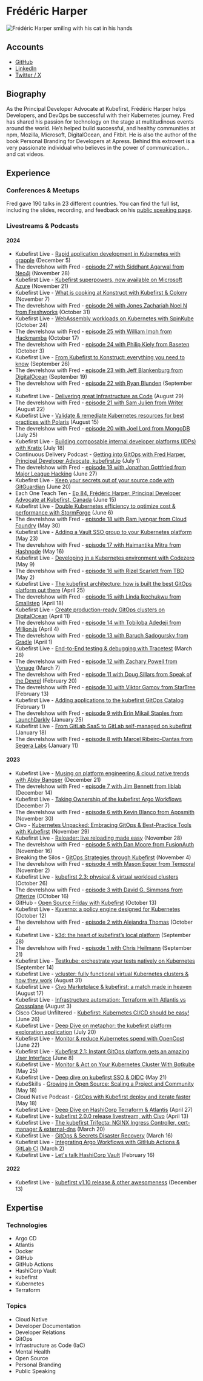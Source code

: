 # Frédéric Harper

![Frédéric Harper smiling with his cat in his hands](../pictures/fred.jpeg)

## Accounts

- [GitHub](https://github.com/fharper)
- [LinkedIn](https://www.linkedin.com/in/fredericharper)
- [Twitter / X](https://twitter.com/fharper)

## Biography

As the Principal Developer Advocate at Kubefirst, Frédéric Harper helps Developers, and DevOps be successful with their Kubernetes journey. Fred has shared his passion for technology on the stage at multitudinous events around the world. He’s helped build successful, and healthy communities at npm, Mozilla, Microsoft, DigitalOcean, and Fitbit. He is also the author of the book Personal Branding for Developers at Apress. Behind this extrovert is a very passionate individual who believes in the power of communication... and cat videos.

## Experience

### Conferences & Meetups

Fred gave 190 talks in 23 different countries. You can find the full list, including the slides, recording, and feedback on his [public speaking page](https://fred.dev/speaking/).

### Livestreams & Podcasts

#### 2024

- Kubefirst Live - [Rapid application development in Kubernetes with grapple](https://www.youtube.com/watch?v=5GblpXLnjlI) (December 5)
- The devrelshow with Fred - [episode 27 with Siddhant Agarwal from Neo4j](https://www.youtube.com/watch?v=Jg2P_x77ST0) (November 28)
- Kubefirst Live - [Kubefirst superpowers, now available on Microsoft Azure](https://www.youtube.com/watch?v=D4gaKRS6gzg) (November 21)
- Kubefirst Live - [What is cooking at Konstruct with Kubefirst & Colony](https://www.youtube.com/watch?v=Nqa61ZKwo8E) (November 7)
- The devrelshow with Fred - [episode 26 with Jones Zachariah Noel N from Freshworks](https://www.youtube.com/watch?v=wJcpuVM8VV8) (October 31)
- Kubefirst Live - [WebAssembly workloads on Kubernetes with SpinKube](https://www.youtube.com/watch?v=BUuSbuJRbnQ) (October 24)
- The devrelshow with Fred - [episode 25 with William Imoh from Hackmamba](https://www.youtube.com/watch?v=TfqnaYssa24) (October 17)
- The devrelshow with Fred - [episode 24 with Philip Kiely from Baseten](https://www.youtube.com/watch?v=fbofHhvlXCc) (October 3)
- Kubefirst Live - [From Kubefirst to Konstruct: everything you need to know](https://www.youtube.com/watch?v=OWWdprmvX4Y) (September 26)
- The devrelshow with Fred - [episode 23 with Jeff Blankenburg from DigitalOcean](https://www.youtube.com/watch?v=2oHi3VKhl4w) (September 19)
- The devrelshow with Fred - [episode 22 with Ryan Blunden](https://www.youtube.com/watch?v=VMHnnEYSylY) (September 3)
- Kubefirst Live - [Delivering great Infrastructure as Code](https://www.youtube.com/watch?v=kP7dICR8FRo) (August 29)
- The devrelshow with Fred - [episode 21 with Sam Julien from Writer](https://www.youtube.com/watch?v=3K4Yxp0hISE) (August 22)
- Kubefirst Live - [Validate & remediate Kubernetes resources for best practices with Polaris](https://www.youtube.com/watch?v=4l0nGpi09dA) (August 15)
- The devrelshow with Fred - [episode 20 with Joel Lord from MongoDB](https://www.youtube.com/watch?v=jvGhSPXY4U4) (July 25)
- Kubefirst Live - [Building composable internal developer platforms (IDPs) with Kratix](https://www.youtube.com/watch?v=yAji69_Qa20) (July 18)
- Continuous Delivery Podcast - [Getting into GitOps with Fred Harper, Principal Developer Advocate, kubefirst.io](https://www.youtube.com/watch?v=6nwiRpzz7wM) (July 1)
- The devrelshow with Fred - [episode 19 with Jonathan Gottfried from Major League Hacking](https://www.youtube.com/watch?v=8gyUad-8rN4) (June 27)
- Kubefirst Live - [Keep your secrets out of your source code with GitGuardian](https://www.youtube.com/watch?v=ViqWYFUBnHc) (June 20)
- Each One Teach Ten - [Ep 84, Frédéric Harper, Principal Developer Advocate at Kubefirst, Canada](https://www.youtube.com/watch?v=bmzutcikjvY) (June 15)
- Kubefirst Live - [Double Kubernetes efficiency to optimize cost & performance with StormForge](https://www.youtube.com/watch?v=DDnEzQw46FM) (June 6)
- The devrelshow with Fred - [episode 18 with Ram Iyengar from Cloud Foundry](https://www.youtube.com/watch?v=gxsN4JykdYk) (May 30)
- Kubefirst Live - [Adding a Vault SSO group to your Kubernetes platform](https://www.youtube.com/watch?v=RZSVr2ASBdM) (May 23)
- The devrelshow with Fred - [episode 17 with Haimantika Mitra from Hashnode](https://www.youtube.com/watch?v=E3qjPt26nMw) (May 16)
- Kubefirst Live - [Developing in a Kubernetes environment with Codezero](https://www.youtube.com/watch?v=1TsTHb90cX0) (May 9)
- The devrelshow with Fred - [episode 16 with Rizel Scarlett from TBD](https://www.youtube.com/watch?v=CrjxuX2ulQw) (May 2)
- Kubefirst Live - [The kubefirst architecture: how is built the best GitOps platform out there](https://www.youtube.com/watch?v=_jlFBtGl1I4) (April 25)
- The devrelshow with Fred - [episode 15 with Linda Ikechukwu from Smallstep](https://www.youtube.com/watch?v=KcxLzJO5R2E) (April 18)
- Kubefirst Live - [Create production-ready GitOps clusters on DigitalOcean](https://www.youtube.com/watch?v=LqEk5T8VF18) (April 11)
- The devrelshow with Fred - [episode 14 with Tobiloba Adedeji from Million.js](https://www.youtube.com/watch?v=bCArd6cCJhk) (April 4)
- The devrelshow with Fred - [episode 13 with Baruch Sadogursky from Gradle](https://www.youtube.com/watch?v=IjtQZFP2QTA) (April 1)
- Kubefirst Live - [End-to-End testing & debugging with Tracetest](https://www.youtube.com/watch?v=mZUHbs2Npms) (March 28)
- The devrelshow with Fred - [episode 12 with Zachary Powell from Vonage](https://www.youtube.com/watch?v=fGMe3nbJU9M) (March 7)
- The devrelshow with Fred - [episode 11 with Doug Sillars from Speak of the Devrel](https://www.youtube.com/watch?v=zH-CVs55V68) (February 20)
- The devrelshow with Fred - [episode 10 with Viktor Gamov from StarTree](https://www.youtube.com/watch?v=vCJQmmsfcKw) (February 13)
- Kubefirst Live - [Adding applications to the kubefirst GitOps Catalog](https://www.youtube.com/watch?v=O8pTLnqIAuk) (February 1)
- The devrelshow with Fred - [episode 9 with Erin Mikail Staples from LaunchDarkly](https://www.youtube.com/watch?v=0sumXXdYZY8) (January 25)
- Kubefirst Live - [From GitLab SaaS to GitLab self-managed on kubefirst](https://www.youtube.com/watch?v=zKZP9IDeY0c) (January 18)
- The devrelshow with Fred - [episode 8 with Marcel Ribeiro-Dantas from Seqera Labs](https://www.youtube.com/watch?v=ZBsGCR12oFI) (January 11)

#### 2023

- Kubefirst Live - [Musing on platform engineering & cloud native trends with Abby Bangser](https://www.youtube.com/watch?v=LjrusegcNAI) (December 21)
- The devrelshow with Fred - [episode 7 with Jim Bennett from liblab](https://www.youtube.com/watch?v=mDfzgHR9w6w) (December 14)
- Kubefirst Live - [Taking Ownership of the kubefirst Argo Workflows](https://www.youtube.com/watch?v=OuPynDbN3W8) (December 7)
- The devrelshow with Fred - [episode 6 with Kevin Blanco from Appsmith](https://www.youtube.com/watch?v=KpXHxyFTARA) (November 30)
- Civo - [Kubernetes Unpacked: Embracing GitOps & Best-Practice Tools with Kubefirst](https://www.youtube.com/live/03dAJ3in8wM) (November 29)
- Kubefirst Live - [Reloader: live reloading made easy](https://www.youtube.com/watch?v=65HFXDfaYCQ) (November 28)
- The devrelshow with Fred - [episode 5 with Dan Moore from FusionAuth](https://www.youtube.com/watch?v=93weiQSO6vc) (November 16)
- Breaking the Silos - [GitOps Strategies through Kubefirst](https://www.youtube.com/live/om1rxvKJe3M) (November 4)
- The devrelshow with Fred - [episode 4 with Mason Egger from Temporal](https://www.youtube.com/watch?v=fd8v15-11Ic) (November 2)
- Kubefirst Live - [kubefirst 2.3: physical & virtual workload clusters](https://www.youtube.com/watch?v=KAo3KPYjQ98) (October 26)
- The devrelshow with Fred - [episode 3 with David G. Simmons from Otterize](https://www.youtube.com/watch?v=sQvimBNlvSY) (OCtober 16)
- GitHub - [Open Source Friday with Kubefirst](https://www.youtube.com/live/FEmb12t6i6Y) (October 13)
- Kubefirst Live - [Kyverno: a policy engine designed for Kubernetes](https://www.youtube.com/watch?v=hsf58XJD3j4) (October 12)
- The devrelshow with Fred - [episode 2 with Alejandra Thomas](https://www.youtube.com/watch?v=lq4UHTJ4yEY) (October 4)
- Kubefirst Live - [k3d: the heart of kubefirst’s local platform](https://www.youtube.com/watch?v=Ff9dVcTqKMg) (September 28)
- The devrelshow with Fred - [episode 1 with Chris Heilmann](https://www.youtube.com/watch?v=y_9zT57pyK0) (September 21)
- Kubefirst Live - [Testkube: orchestrate your tests natively on Kubernetes](https://www.youtube.com/watch?v=C7Tzi46HQqQ&t=2s) (September 14)
- Kubefirst Live - [vcluster: fully functional virtual Kubernetes clusters & how they work](https://www.youtube.com/watch?v=gVmuiK5uY7Q) (August 31)
- Kubefirst Live - [Civo Marketplace & kubefirst: a match made in heaven](https://www.youtube.com/watch?v=d3ytIg8Yqws) (August 17)
- Kubefirst Live - [Infrastructure automation: Terraform with Atlantis vs Crossplane](https://www.youtube.com/watch?v=D9vo4Xscktw) (August 3)
- Cisco Cloud Unfiltered - [Kubefirst: Kubernetes CI/CD should be easy!](https://www.youtube.com/watch?v=Jnk8ac6Bu88) (June 26)
- Kubefirst Live - [Deep Dive on metaphor: the kubefirst platform exploration application](https://www.youtube.com/watch?v=wCAWh__xXqQ) (July 20)
- Kubefirst Live - [Monitor & reduce Kubernetes spend with OpenCost](https://www.youtube.com/watch?v=k8j3GZokQp8) (June 22)
- Kubefirst Live - [Kubefirst 2.1: Instant GitOps platform gets an amazing User Interface](https://www.youtube.com/watch?v=WWuwjRpSewM) (June 8)
- Kubefirst Live - [Monitor & Act on Your Kubernetes Cluster With Botkube](https://www.youtube.com/watch?v=RLmU472lync) (May 25)
- Kubefirst Live - [Deep dive on kubefirst SSO & OIDC](https://www.youtube.com/watch?v=lmrHHrM2Jts) (May 21)
- KubeSkills - [Growing in Open Source: Scaling a Project and Community](https://www.youtube.com/watch?v=NMZxuazgaRM) (May 18)
- Cloud Native Podcast - [GitOps with Kubefirst deploy and iterate faster](https://www.youtube.com/watch?v=OIJqNX-jQTc) (May 18)
- Kubefirst Live - [Deep Dive on HashiCorp Terraform & Atlantis](https://www.youtube.com/watch?v=g-9_dQUzN4o) (April 27)
- Kubefirst Live - [kubefirst 2.0.0 release livestream, with Civo](https://www.youtube.com/watch?v=l0MRtWbbiDk) (April 13)
- Kubefirst Live - [The kubefirst Trifecta: NGINX Ingress Controller, cert-manager & external-dns](https://www.youtube.com/watch?v=o6dt-2Dp1xE) (March 20)
- Kubefirst Live - [GitOps & Secrets Disaster Recovery](https://www.youtube.com/watch?v=7pt2P8Pv8a4) (March 16)
- Kubefirst Live - [Integrating Argo Workflows with GitHub Actions & GitLab CI](https://www.youtube.com/watch?v=4VrgjdlpCmo) (March 2)
- Kubefirst Live - [Let's talk HashiCorp Vault](https://www.youtube.com/watch?v=vczxh0SH5Hk) (February 16)

#### 2022

- Kubefirst Live - [kubefirst v1.10 release & other awesomeness](https://www.youtube.com/watch?v=cjbWbyWCI4Q) (December 13)

## Expertise

### Technologies

- Argo CD
- Atlantis
- Docker
- GitHub
- GitHub Actions
- HashiCorp Vault
- kubefirst
- Kubernetes
- Terraform

### Topics

- Cloud Native
- Developer Documentation
- Developer Relations
- GitOps
- Infrastructure as Code (IaC)
- Mental Health
- Open Source
- Personal Branding
- Public Speaking
